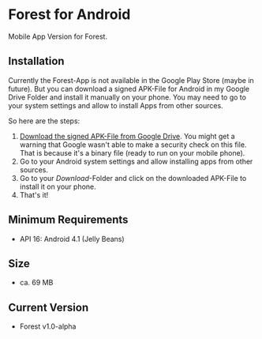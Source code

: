 # Forest for Android
Mobile App Version for Forest.

## Installation
Currently the Forest-App is not available in the Google Play Store (maybe in future).
But you can download a signed APK-File for Android in my Google Drive Folder and install it manually on your phone.
You may need to go to your system settings and allow to install Apps from other sources.

So here are the steps:
1. [Download the signed APK-File from Google Drive](https://drive.google.com/file/d/1WctpzNLRMZk277iiSp3lx23cxo0qTW_W/view?usp=sharing). You might get a warning that Google wasn't able to make a security check on this file. That is because it's a binary file (ready to run on your mobile phone).
2. Go to your Android system settings and allow installing apps from other sources.
3. Go to your *Download*-Folder and click on the downloaded APK-File to install it on your phone.
4. That's it! 

## Minimum Requirements
* API 16: Android 4.1 (Jelly Beans)

## Size
* ca. 69 MB

## Current Version
* Forest v1.0-alpha
